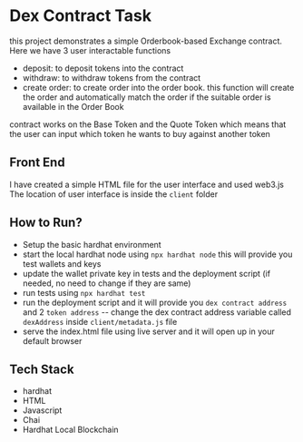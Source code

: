 # Dex Contract Task 

this project demonstrates a simple Orderbook-based Exchange contract. 
Here we have 3 user interactable functions
- deposit: to deposit tokens into the contract
- withdraw: to withdraw tokens from the contract
- create order: to create order into the order book. this function will create the order and automatically match the order if the suitable order is available in the Order Book

contract works on the Base Token and the Quote Token which means that the user can input which token he wants to buy against  another token 

## Front End
I have created a simple HTML file for the user interface and used web3.js
The location of user interface is inside the `client` folder

## How to Run?
- Setup the basic hardhat environment
- start the local hardhat node using `npx hardhat node` this will provide you test wallets and keys
- update the wallet private key in tests and the deployment script (if needed, no need to change if they are same)
- run tests using `npx hardhat test`
- run the deployment script and it will provide you `dex contract address` and 2 `token address` 
-- change the dex contract address variable called `dexAddress` inside `client/metadata.js` file
- serve the index.html file using live server and it will open up in your default browser
  

## Tech Stack
- hardhat
- HTML
- Javascript
- Chai
- Hardhat Local Blockchain

